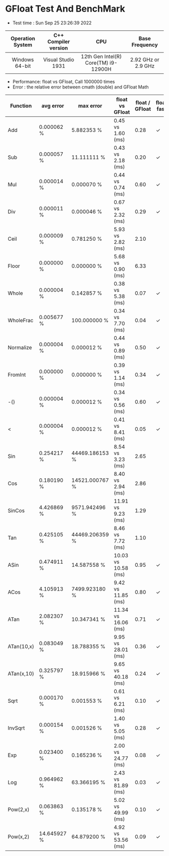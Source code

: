 # GFloat Test And BenchMark
 * Test time : Sun Sep 25 23:26:39 2022

|Operation System| C++ Compiler version |CPU  | Base Frequency  |
|:--:|:--:|:--:|:--:|
|Windows 64-bit|Visual Studio 1931|12th Gen Intel(R) Core(TM) i9-12900H|2.92 GHz or  2.9 GHz |
 * Performance: float vs GFloat,  Call 1000000 times
 * Error : the relative error between cmath (double) and GFloat Math 

|Function| avg error|max error| float vs GFloat | float / GFloat | float fast| GFloat fast|
|--|--|--|--|--|--|--|
|Add       |  0.000062 %|      5.882353 %| 0.45 vs  1.60  (ms)|0.28|$\checkmark$||
|Sub       |  0.000057 %|     11.111111 %| 0.43 vs  2.18  (ms)|0.20|$\checkmark$||
|Mul       |  0.000014 %|      0.000070 %| 0.44 vs  0.74  (ms)|0.60|$\checkmark$||
|Div       |  0.000011 %|      0.000046 %| 0.67 vs  2.32  (ms)|0.29|$\checkmark$||
|Ceil      |  0.000009 %|      0.781250 %| 5.93 vs  2.82  (ms)|2.10||$\checkmark$|
|Floor     |  0.000000 %|      0.000000 %| 5.68 vs  0.90  (ms)|6.33||$\checkmark$|
|Whole     |  0.000004 %|      0.142857 %| 0.38 vs  5.38  (ms)|0.07|$\checkmark$||
|WholeFrac |  0.005677 %|    100.000000 %| 0.34 vs  7.70  (ms)|0.04|$\checkmark$||
|Normalize |  0.000004 %|      0.000012 %| 0.44 vs  0.89  (ms)|0.50|$\checkmark$||
|FromInt   |  0.000000 %|      0.000000 %| 0.39 vs  1.14  (ms)|0.34|$\checkmark$||
|-()       |  0.000004 %|      0.000012 %| 0.34 vs  0.56  (ms)|0.60|$\checkmark$||
|<         |  0.000004 %|      0.000012 %| 0.41 vs  8.41  (ms)|0.05|$\checkmark$||
|Sin       |  0.254217 %|  44469.186153 %| 8.54 vs  3.23  (ms)|2.65||$\checkmark$|
|Cos       |  0.180190 %|  14521.000767 %| 8.40 vs  2.94  (ms)|2.86||$\checkmark$|
|SinCos    |  4.426869 %|   9571.942496 %|11.91 vs  9.23  (ms)|1.29||$\checkmark$|
|Tan       |  0.425105 %|  44469.206359 %| 8.46 vs  7.72  (ms)|1.10||$\checkmark$|
|ASin      |  0.474911 %|     14.587558 %|10.03 vs 10.58  (ms)|0.95|$\checkmark$||
|ACos      |  4.105913 %|   7499.923180 %| 9.42 vs 11.85  (ms)|0.80|$\checkmark$||
|ATan      |  2.082307 %|     10.347341 %|11.34 vs 16.06  (ms)|0.71|$\checkmark$||
|ATan(10,x)|  0.083049 %|     18.788355 %| 9.95 vs 28.01  (ms)|0.36|$\checkmark$||
|ATan(x,10)|  0.325797 %|     18.915966 %| 9.65 vs 40.18  (ms)|0.24|$\checkmark$||
|Sqrt      |  0.000170 %|      0.001553 %| 0.61 vs  6.21  (ms)|0.10|$\checkmark$||
|InvSqrt   |  0.000154 %|      0.001526 %| 1.40 vs  5.05  (ms)|0.28|$\checkmark$||
|Exp       |  0.023400 %|      0.165236 %| 2.00 vs 24.77  (ms)|0.08|$\checkmark$||
|Log       |  0.964962 %|     63.366195 %| 2.43 vs 81.89  (ms)|0.03|$\checkmark$||
|Pow(2,x)  |  0.063863 %|      0.135178 %| 5.02 vs 49.99  (ms)|0.10|$\checkmark$||
|Pow(x,2)  | 14.645927 %|     64.879200 %| 4.92 vs 53.56  (ms)|0.09|$\checkmark$||
